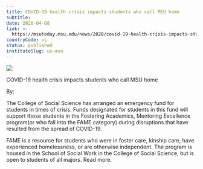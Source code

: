 ```yaml
---
title: COVID-19 health crisis impacts students who call MSU home
subtitle: 
date: 2020-04-08
link: >-
  https://msutoday.msu.edu/news/2020/covid-19-health-crisis-impacts-students-who-call-msu-home/
countryCode: us
status: published
instituteSlug: us-msu
---
```

![](https://msutoday.msu.edu/_/img/assets/2018/berkey.jpg)

COVID-19 health crisis impacts students who call MSU home

By:

The College of Social Science has arranged an emergency fund for students in times of crisis. Funds designated for students in this fund will support those students in the Fostering Academics, Mentoring Excellence program(or who fall into the FAME category) during disruptions that have resulted from the spread of COVID-19.

FAME is a resource for students who were in foster care, kinship care, have experienced homelessness, or are otherwise independent. The program is housed in the School of Social Work in the College of Social Science, but is open to students of all majors. Read more.
